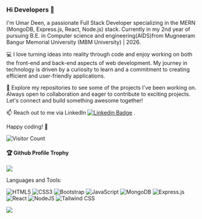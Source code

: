 ### Hi Developers 👋

<!--
[![YouTube Badge](https://img.shields.io/badge/YouTube-developerManoj47-red)](https://www.youe.com/developerfunnel) 
[![Website Badge](https://img.shields.io/badge/StackOverflow-Manoj-yellow)](https://stackoverfw.c/users/3687251/aakash-)
[![Website Badge](https://img.shields.io/badge/WebSite-Manoj-green)](https://developermanoj47.github.io/manojProfile/)
-->




I'm Umar Deen, a passionate Full Stack Developer specializing in the MERN (MongoDB, Express.js, React, Node.js) stack. Currently in my 2nd year of pursuing B.E. in Computer science and engineering(AIDS)from Mugneeram Bangur Memorial University (MBM University) | 2026.

💻 I love turning ideas into reality through code and enjoy working on both the front-end and back-end aspects of web development. My journey in technology is driven by a curiosity to learn and a commitment to creating efficient and user-friendly applications.

🚀 Explore my repositories to see some of the projects I've been working on. Always open to collaboration and eager to contribute to exciting projects. Let's connect and build something awesome together!

📫 Reach out to me via LinkedIn [![Linkedin Badge](https://img.shields.io/badge/-Manoj-blue?style=flat-square&logo=Linkedin&logoColor=white&link=https://www.linkedin.com/in/myselfumar/)](https://www.linkedin.com/in/myselfmanoj/) .

Happy coding! 🚀


![Visitor Count](https://profile-counter.glitch.me/umardeen1/count.svg)

<div>
  <h4>🏆 Github Profile Trophy</h4>
  <a href="https://github.com/ryo-ma/github-profile-trophy">
    <img src="https://github-profile-trophy.vercel.app/?username=umardeen1&column=7"/>
  </a>
</div>

Languages and Tools: 

<img alt="HTML5" src="https://img.shields.io/badge/html5-%23E34F26.svg?style=flat-square&logo=html5&logoColor=white"/> <img alt="CSS3" src="https://img.shields.io/badge/css3-%231572B6.svg?style=flat-square&logo=css3&logoColor=white"/> <img alt="Bootstrap" src="https://img.shields.io/badge/bootstrap-%23563D7C.svg?style=flat-square&logo=bootstrap&logoColor=white"/> 
![JavaScript](https://img.shields.io/badge/JavaScript-%23f7df1e.svg?style=flat-square&logo=javascript&logoColor=black) <img alt="MongoDB" src ="https://img.shields.io/badge/MongoDB-%234ea94b.svg?style=flat-square&logo=mongodb&logoColor=white"/> ![Express.js](https://img.shields.io/badge/Express.js-%23404d59.svg?style=flat-square&logo=express&logoColor=white)
 <img alt="React" src="https://img.shields.io/badge/react-%2320232a.svg?style=flat-square&logo=react&logoColor=%2361DAFB"/>  <img alt="NodeJS" src="https://img.shields.io/badge/node.js-%2343853D.svg?style=flat-square&logo=node-dot-js&logoColor=white"/> ![Tailwind CSS](https://img.shields.io/badge/Tailwind_CSS-%231a202c.svg?style=flat-square&logo=tailwind-css&logoColor=38b2ac)


![](https://activity-graph.herokuapp.com/graph?username=developerManoj47&theme=react-dark&area=true)
<!--
**umardeen1/umardeen1** is a ✨ _special_ ✨ repository because its `README.md` (this file) appears on your GitHub profile.

Here are some ideas to get you started:

- 🔭 I’m currently working on ...
- 🌱 I’m currently learning ...
- 👯 I’m looking to collaborate on ...
- 🤔 I’m looking for help with ...
- 💬 Ask me about ...
- 📫 How to reach me: ...
- 😄 Pronouns: ...
- ⚡ Fun fact: .....

-->
